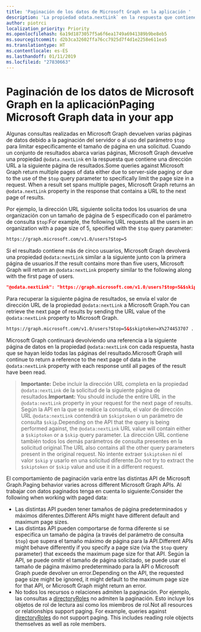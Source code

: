 ```yaml
---
title: 'Paginación de los datos de Microsoft Graph en la aplicación '
description: 'La propiedad odata.nextLink` en la respuesta que contiene una dirección URL a la siguiente página de resultados. '
author: piotrci
localization_priority: Priority
ms.openlocfilehash: 6a19d1873057f5a6f6ea1749a6941389b9be8eb5
ms.sourcegitcommit: d2b3ca32602ffa76cc7925d7f4d1e2258e611ea5
ms.translationtype: HT
ms.contentlocale: es-ES
ms.lasthandoff: 01/11/2019
ms.locfileid: "27830663"
---
```

# <a name="paging-microsoft-graph-data-in-your-app"></a><span data-ttu-id="7e811-103">Paginación de los datos de Microsoft Graph en la aplicación</span><span class="sxs-lookup"><span data-stu-id="7e811-103">Paging Microsoft Graph data in your app</span></span> 

<span data-ttu-id="7e811-p101">Algunas consultas realizadas en Microsoft Graph devuelven varias páginas de datos debido a la paginación del servidor o al uso del parámetro `$top` para limitar específicamente el tamaño de página en una solicitud. Cuando un conjunto de resultados abarca varias páginas, Microsoft Graph devuelve una propiedad `@odata.nextLink` en la respuesta que contiene una dirección URL a la siguiente página de resultados.</span><span class="sxs-lookup"><span data-stu-id="7e811-p101">Some queries against Microsoft Graph return multiple pages of data either due to server-side paging or due to the use of the `$top` query parameter to specifically limit the page size in a request. When a result set spans multiple pages, Microsoft Graph returns an `@odata.nextLink` property in the response that contains a URL to the next page of results.</span></span> 

<span data-ttu-id="7e811-106">Por ejemplo, la dirección URL siguiente solicita todos los usuarios de una organización con un tamaño de página de 5 especificado con el parámetro de consulta `$top`:</span><span class="sxs-lookup"><span data-stu-id="7e811-106">For example, the following URL requests all the users in an organization with a page size of 5, specified with the `$top` query parameter:</span></span>

```html
https://graph.microsoft.com/v1.0/users?$top=5
```

<span data-ttu-id="7e811-107">Si el resultado contiene más de cinco usuarios, Microsoft Graph devolverá una propiedad `@odata:nextLink` similar a la siguiente junto con la primera página de usuarios.</span><span class="sxs-lookup"><span data-stu-id="7e811-107">If the result contains more than five users, Microsoft Graph will return an `@odata:nextLink` property similar to the following along with the first page of users.</span></span>

```json
"@odata.nextLink": "https://graph.microsoft.com/v1.0/users?$top=5&$skiptoken=X%274453707 ... 6633B900000000000000000000%27"
```

<span data-ttu-id="7e811-108">Para recuperar la siguiente página de resultados, se envía el valor de dirección URL de la propiedad `@odata:nextLink` a Microsoft Graph.</span><span class="sxs-lookup"><span data-stu-id="7e811-108">You can retrieve the next page of results by sending the URL value of the `@odata:nextLink` property to Microsoft Graph.</span></span> 

```html
https://graph.microsoft.com/v1.0/users?$top=5&$skiptoken=X%274453707 ... 6633B900000000000000000000%27
```

<span data-ttu-id="7e811-109">Microsoft Graph continuará devolviendo una referencia a la siguiente página de datos en la propiedad `@odata:nextLink` con cada respuesta, hasta que se hayan leído todas las páginas del resultado.</span><span class="sxs-lookup"><span data-stu-id="7e811-109">Microsoft Graph will continue to return a reference to the next page of data in the `@odata:nextLink` property with each response until all pages of the result have been read.</span></span>

><span data-ttu-id="7e811-110">**Importante:** Debe incluir la dirección URL completa en la propiedad `@odata:nextLink` de la solicitud de la siguiente página de resultados.</span><span class="sxs-lookup"><span data-stu-id="7e811-110">**Important:** You should include the entire URL in the `@odata:nextLink` property in your request for the next page of results.</span></span> <span data-ttu-id="7e811-111">Según la API en la que se realice la consulta, el valor de dirección URL `@odata:nextLink` contendrá un `$skiptoken` o un parámetro de consulta `$skip`.</span><span class="sxs-lookup"><span data-stu-id="7e811-111">Depending on the API that the query is being performed against, the `@odata:nextLink` URL value will contain either a `$skiptoken` or a `$skip` query parameter.</span></span> <span data-ttu-id="7e811-112">La dirección URL contiene también todos los demás parámetros de consulta presentes en la solicitud original.</span><span class="sxs-lookup"><span data-stu-id="7e811-112">The URL also contains all the other query parameters present in the original request.</span></span> <span data-ttu-id="7e811-113">No intente extraer `$skiptoken` ni el valor `$skip` y usarlo en una solicitud diferente.</span><span class="sxs-lookup"><span data-stu-id="7e811-113">Do not try to extract the `$skiptoken` or `$skip` value and use it in a different request.</span></span> 

<span data-ttu-id="7e811-114">El comportamiento de paginación varía entre las distintas API de Microsoft Graph.</span><span class="sxs-lookup"><span data-stu-id="7e811-114">Paging behavior varies across different Microsoft Graph APIs.</span></span> <span data-ttu-id="7e811-115">Al trabajar con datos paginados tenga en cuenta lo siguiente:</span><span class="sxs-lookup"><span data-stu-id="7e811-115">Consider the following when working with paged data:</span></span>

- <span data-ttu-id="7e811-116">Las distintas API pueden tener tamaños de página predeterminados y máximos diferentes.</span><span class="sxs-lookup"><span data-stu-id="7e811-116">Different APIs might have different default and maximum page sizes.</span></span>
- <span data-ttu-id="7e811-117">Las distintas API pueden comportarse de forma diferente si se especifica un tamaño de página (a través del parámetro de consulta `$top`) que supera el tamaño máximo de página para la API.</span><span class="sxs-lookup"><span data-stu-id="7e811-117">Different APIs might behave differently if you specify a page size (via the `$top` query parameter) that exceeds the maximum page size for that API.</span></span> <span data-ttu-id="7e811-118">Según la API, se puede omitir el tamaño de página solicitado, se puede usar el tamaño de página máximo predeterminado para la API o Microsoft Graph puede devolver un error.</span><span class="sxs-lookup"><span data-stu-id="7e811-118">Depending on the API, the requested page size might be ignored, it might default to the maximum page size for that API, or Microsoft Graph might return an error.</span></span> 
- <span data-ttu-id="7e811-p105">No todos los recursos o relaciones admiten la paginación. Por ejemplo, las consultas a [directoryRoles](/graph/api/resources/directoryrole?view=graph-rest-1.0) no admiten la paginación. Esto incluye los objetos de rol de lectura así como los miembros de rol.</span><span class="sxs-lookup"><span data-stu-id="7e811-p105">Not all resources or relationships support paging. For example, queries against [directoryRoles](/graph/api/resources/directoryrole?view=graph-rest-1.0) do not support paging. This includes reading role objects themselves as well as role members.</span></span>
